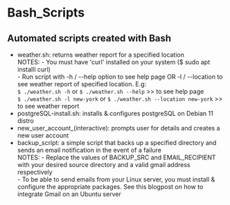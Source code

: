 # Bash_Scripts
## Automated scripts created with Bash  
- weather.sh: returns weather report for a specified location  
  NOTES: - You must have 'curl' installed on your system ($ sudo apt installl curl)  
         - Run script with -h / --help option to see help page OR -l <location> / --location <location> to see weather report of specified location. E.g:  
          `$ ./weather.sh -h`  or `$ ./weather.sh --help` >> to see help page  
          `$ ./weather.sh -l new-york`  or  `$ ./weather.sh --location new-york` >> to see weather report  
- postgreSQL-install.sh: installs & configures postgreSQL on Debian 11 distro  
- new_user_account_(interactive): prompts user for details and creates a new user account  
- backup_script: a simple script that backs up a specified directory and sends an email notification in the event of a failure  
  NOTES: - Replace the values of BACKUP_SRC and EMAIL_RECIPIENT with your desired source directory and a valid gmail address respectively  
         - To be able to send emails from your Linux server, you must install & configure the appropriate packages. See this blogpost on how to integrate Gmail on an Ubuntu server  
